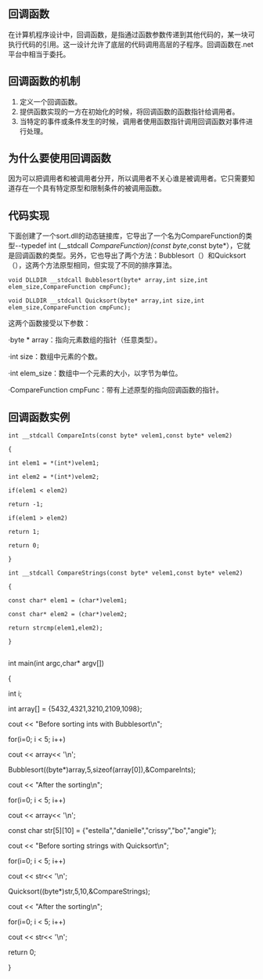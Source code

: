 ## 回调函数 ##
在计算机程序设计中，回调函数，是指通过函数参数传递到其他代码的，某一块可执行代码的引用。这一设计允许了底层的代码调用高层的子程序。回调函数在.net平台中相当于委托。

## 回调函数的机制 ##

 1. 定义一个回调函数。
 2. 提供函数实现的一方在初始化的时候，将回调函数的函数指针给调用者。
 3. 当特定的事件或条件发生的时候，调用者使用函数指针调用回调函数对事件进行处理。
 
## 为什么要使用回调函数 ##

因为可以把调用者和被调用者分开，所以调用者不关心谁是被调用者。它只需要知道存在一个具有特定原型和限制条件的被调用函数。

## 代码实现 ##
下面创建了一个sort.dll的动态链接库，它导出了一个名为CompareFunction的类型--typedef int (__stdcall *CompareFunction)(const byte*,const byte*），它就是回调函数的类型。另外，它也导出了两个方法：Bubblesort（）和Quicksort（），这两个方法原型相同，但实现了不同的排序算法。

```
void DLLDIR __stdcall Bubblesort(byte* array,int size,int elem_size,CompareFunction cmpFunc);

void DLLDIR __stdcall Quicksort(byte* array,int size,int elem_size,CompareFunction cmpFunc);
```
这两个函数接受以下参数：

·byte * array：指向元素数组的指针（任意类型）。

·int size：数组中元素的个数。

·int elem_size：数组中一个元素的大小，以字节为单位。

·CompareFunction cmpFunc：带有上述原型的指向回调函数的指针。
## 回调函数实例 ##

```
int __stdcall CompareInts(const byte* velem1,const byte* velem2)

{

int elem1 = *(int*)velem1;

int elem2 = *(int*)velem2;

if(elem1 < elem2)

return -1;

if(elem1 > elem2)

return 1;

return 0;

}

int __stdcall CompareStrings(const byte* velem1,const byte* velem2)

{

const char* elem1 = (char*)velem1;

const char* elem2 = (char*)velem2;

return strcmp(elem1,elem2);

}

```

```

```
int main(int argc,char* argv[])

{

int i;

int array[] = {5432,4321,3210,2109,1098};

cout << "Before sorting ints with Bubblesort\n";

for(i=0; i < 5; i++)

cout << array<< '\n';

Bubblesort((byte*)array,5,sizeof(array[0]),&CompareInts);

cout << "After the sorting\n";

for(i=0; i < 5; i++)

cout << array<< '\n';

const char str[5][10] = {"estella","danielle","crissy","bo","angie"};

cout << "Before sorting strings with Quicksort\n";

for(i=0; i < 5; i++)

cout << str<< '\n';

Quicksort((byte*)str,5,10,&CompareStrings);

cout << "After the sorting\n";

for(i=0; i < 5; i++)

cout << str<< '\n';

return 0;

}
```



